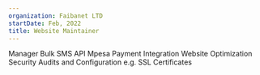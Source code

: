 ```yaml
---
organization: Faibanet LTD
startDate: Feb, 2022
title: Website Maintainer
---
```


Manager Bulk SMS API
Mpesa Payment Integration
Website Optimization
Security Audits and Configuration e.g. SSL Certificates
